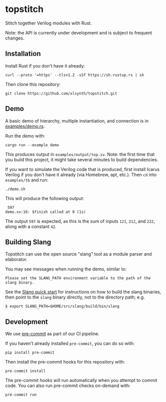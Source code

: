 # topstitch

Stitch together Verilog modules with Rust.

Note: the API is currently under development and is subject to frequent changes.

## Installation

Install Rust if you don't have it already:

```shell
curl --proto '=https' --tlsv1.2 -sSf https://sh.rustup.rs | sh
```

Then clone this repository:

```shell
git clone https://github.com/xlsynth/topstitch.git
```

## Demo

A basic demo of hierarchy, multiple instantiation, and connection is in [examples/demo.rs](examples/demo.rs).

Run the demo with:

```shell
cargo run --example demo
```

This produces output in `examples/output/top.sv`. Note: the first time that you build this project, it might take several minutes to build dependencies.

If you want to simulate the Verilog code that is produced, first install Icarus Verilog if you don't have it already (via Homebrew, apt, etc.). Then `cd` into `examples/tb` and run:

```shell
./demo.sh
```

This will produce the following output:

```shell
 597
demo.sv:16: $finish called at 0 (1s)
```

The output `597` is expected, as this is the sum of inputs `121`, `212`, and `222`, along with a constant `42`.

## Building Slang

Topstitch can use the open source "slang" tool as a module parser and
elaborator.

You may see messages when running the demo, similar to:

```
Please set the SLANG_PATH environment variable to the path of the slang binary.
```

See the [Slang quick
start](https://sv-lang.com/building.html#building-start) for instructions on
how to build the slang binaries, then point to the `slang` binary directly,
not to the directory path; e.g.

```
$ export SLANG_PATH=$HOME/src/slang/build/bin/slang
```

## Development

We use [pre-commit](https://pre-commit.com/) as part of our CI pipeline.

If you haven't already installed `pre-commit`, you can do so with:

```shell
pip install pre-commit
```

Then install the pre-commit hooks for this repository with:

```shell
pre-commit install
```

The pre-commit hooks will run automatically when you attempt to commit code. You can also run pre-commit checks on-demand with:

```shell
pre-commit run
```
